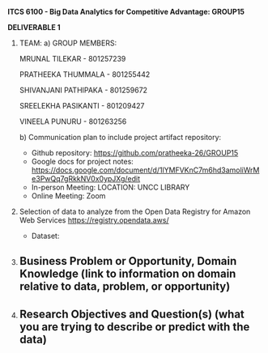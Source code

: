 **ITCS 6100 - Big Data Analytics for Competitive Advantage: GROUP15**

**DELIVERABLE 1**

1) TEAM:
    a) GROUP MEMBERS:
    
    MRUNAL TILEKAR - 801257239
    
    PRATHEEKA THUMMALA - 801255442
    
    SHIVANJANI PATHIPAKA - 801259672
    
    SREELEKHA PASIKANTI - 801209427
    
    VINEELA PUNURU - 801263256
    
    b) Communication plan to include project artifact repository:
    
    - Github repository:  https://github.com/pratheeka-26/GROUP15
    - Google docs for project notes: https://docs.google.com/document/d/1lYMFVKnC7m6hd3amoliWrMe3PwQq7gRkkNV0x0ypJXg/edit
    - In-person Meeting: LOCATION: UNCC LIBRARY
    - Online Meeting: Zoom
    
2) Selection of data to analyze from the Open Data Registry for Amazon Web Services https://registry.opendata.aws/
   - Dataset:

3) Business Problem or Opportunity, Domain Knowledge (link to information on domain relative to data, problem, or opportunity)
    - 
4) Research Objectives and Question(s) (what you are trying to describe or predict with the data)
    -
